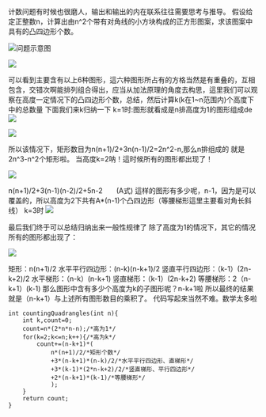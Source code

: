 计数问题有时候也很磨人，输出和输出的内在联系往往需要思考与推导。
假设给定正整数n，计算出由n^2个带有对角线的小方块构成的正方形图案，求该图案中具有的凸四边形个数。

![](http://upload-images.jianshu.io/upload_images/1724316-d33f6ece80811a59.png?imageMogr2/auto-orient/strip%7CimageView2/2/w/1240)问题示意图

![](http://upload-images.jianshu.io/upload_images/1724316-1c56dbb01b5b53f0.png?imageMogr2/auto-orient/strip%7CimageView2/2/w/1240)

可以看到主要含有以上6种图形，這六种图形所占有的方格当然是有重叠的，互相包含，交错次啊能排列组合得出，应当从加法原理的角度去构思，這里我们可以观察在高度一定情况下的凸四边形个数，总结，然后计算k(k在1~n范围内)个高度下中的总数量
下面我们来k归纳一下
k=1时:图形就看成是n排高度为1的图形组成de
![](http://upload-images.jianshu.io/upload_images/1724316-4da84392d29a975a.png?imageMogr2/auto-orient/strip%7CimageView2/2/w/1240)

![](http://upload-images.jianshu.io/upload_images/1724316-eda567454dc913b0.png?imageMogr2/auto-orient/strip%7CimageView2/2/w/1240)

所以该情况下，矩形数目为n(n+1)/2+3n(n-1)/2=2n^2-n,那么n排组成的
就是2n^3-n^2个矩形啦。
当高度k=2呐！這时候所有的图形都出现了！

![](http://upload-images.jianshu.io/upload_images/1724316-cfaf4536dac46b81.png?imageMogr2/auto-orient/strip%7CimageView2/2/w/1240)

n(n+1)/2+3(n-1)(n-2)/2+5n-2       (A式)
這样的图形有多少呢，n-1，因为是可以覆盖的，所以高度为2下共有A*(n-1)个凸四边形（等腰梯形這里主要看对角长斜线）
k=3时
![](http://upload-images.jianshu.io/upload_images/1724316-f095bcf91c310769.png?imageMogr2/auto-orient/strip%7CimageView2/2/w/1240)

最后我们终于可以总结归纳出来一般性规律了
除了高度为1的情况下，其它的情况所有的图形都出现了：

![](http://upload-images.jianshu.io/upload_images/1724316-1fa2b94699c81b96.png?imageMogr2/auto-orient/strip%7CimageView2/2/w/1240)

矩形：n(n+1)/2
水平平行四边形：(n-k)(n-k+1)/2
竖直平行四边形：（k-1）(2n-k+2)/2
水平梯形：（n-k）(n-k+1)
竖直梯形：（k-1）(2n-k+2)
等腰梯形：2（n-k+1）(k-1)
那么图形中含有多少个高度为k的子图形呢？n-k+1啦
所以最终的结果就是（n-k+1）与上述所有图形数目的乘积了。
代码写起来当然不难。数学太多啦

    int countingQuadrangles(int n){
    	int k,count=0;
    	count=n*(2*n*n-n);/*高为1*/
    	for(k=2;k<=n;k++){/*高为k*/
    		count+=(n-k+1)*(
    			n*(n+1)/2/*矩形个数*/
    			+3*(n-k+1)*(n-k)/2/*水平平行四边形、直梯形*/
    			+3*(k-1)*(2*n-k+2)/2/*竖直梯形、平行四边形*/
    			+2*(n-k+1)*(k-1)/*等腰梯形*/
    			);
    	}
    	return count;
    }
